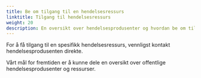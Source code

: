 ```yaml
---
title: Be om tilgang til en hendelsesressurs
linktitle: Tilgang til hendelsesressurs
weight: 20
description: En oversikt over hendelsesprodusenter og hvordan be om tilgang til en spesifikk hendelseskilde
---
```


For å få tilgang til en spesifikk hendelsesressurs, vennligst kontakt hendelsesprodusenten direkte. 


Vårt mål for fremtiden er å kunne dele en oversikt over offentlige hendelsesprodusenter 
og ressurser.